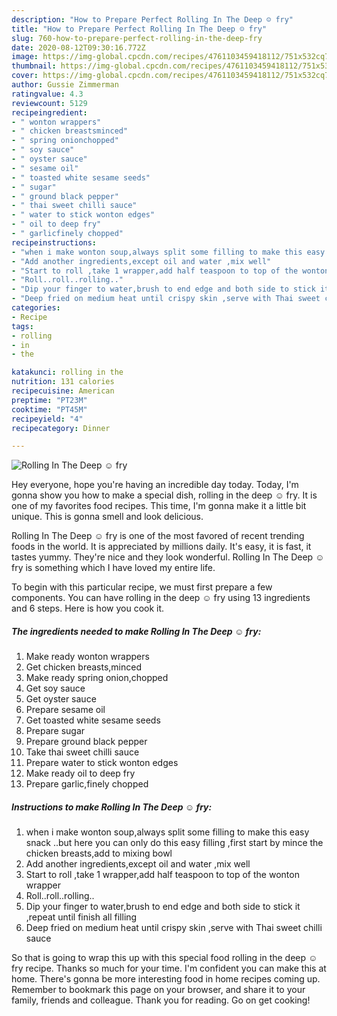 ```yaml
---
description: "How to Prepare Perfect Rolling In The Deep ☺ fry"
title: "How to Prepare Perfect Rolling In The Deep ☺ fry"
slug: 760-how-to-prepare-perfect-rolling-in-the-deep-fry
date: 2020-08-12T09:30:16.772Z
image: https://img-global.cpcdn.com/recipes/4761103459418112/751x532cq70/rolling-in-the-deep-☺-fry-recipe-main-photo.jpg
thumbnail: https://img-global.cpcdn.com/recipes/4761103459418112/751x532cq70/rolling-in-the-deep-☺-fry-recipe-main-photo.jpg
cover: https://img-global.cpcdn.com/recipes/4761103459418112/751x532cq70/rolling-in-the-deep-☺-fry-recipe-main-photo.jpg
author: Gussie Zimmerman
ratingvalue: 4.3
reviewcount: 5129
recipeingredient:
- " wonton wrappers"
- " chicken breastsminced"
- " spring onionchopped"
- " soy sauce"
- " oyster sauce"
- " sesame oil"
- " toasted white sesame seeds"
- " sugar"
- " ground black pepper"
- " thai sweet chilli sauce"
- " water to stick wonton edges"
- " oil to deep fry"
- " garlicfinely chopped"
recipeinstructions:
- "when i make wonton soup,always split some filling to make this easy snack ..but here you can only do this easy filling  ,first start by mince the chicken breasts,add to mixing bowl"
- "Add another ingredients,except oil and water ,mix well"
- "Start to roll ,take 1 wrapper,add half teaspoon to top of the wonton wrapper"
- "Roll..roll..rolling.."
- "Dip your finger to water,brush to end edge and both side to stick it ,repeat until finish all filling"
- "Deep fried on medium heat until crispy skin ,serve with Thai sweet chilli sauce"
categories:
- Recipe
tags:
- rolling
- in
- the

katakunci: rolling in the 
nutrition: 131 calories
recipecuisine: American
preptime: "PT23M"
cooktime: "PT45M"
recipeyield: "4"
recipecategory: Dinner

---
```



![Rolling In The Deep ☺ fry](https://img-global.cpcdn.com/recipes/4761103459418112/751x532cq70/rolling-in-the-deep-☺-fry-recipe-main-photo.jpg)

Hey everyone, hope you're having an incredible day today. Today, I'm gonna show you how to make a special dish, rolling in the deep ☺ fry. It is one of my favorites food recipes. This time, I'm gonna make it a little bit unique. This is gonna smell and look delicious.

Rolling In The Deep ☺ fry is one of the most favored of recent trending foods in the world. It is appreciated by millions daily. It's easy, it is fast, it tastes yummy. They're nice and they look wonderful. Rolling In The Deep ☺ fry is something which I have loved my entire life.




To begin with this particular recipe, we must first prepare a few components. You can have rolling in the deep ☺ fry using 13 ingredients and 6 steps. Here is how you cook it.

<!--inarticleads1-->

##### The ingredients needed to make Rolling In The Deep ☺ fry:

1. Make ready  wonton wrappers
1. Get  chicken breasts,minced
1. Make ready  spring onion,chopped
1. Get  soy sauce
1. Get  oyster sauce
1. Prepare  sesame oil
1. Get  toasted white sesame seeds
1. Prepare  sugar
1. Prepare  ground black pepper
1. Take  thai sweet chilli sauce
1. Prepare  water to stick wonton edges
1. Make ready  oil to deep fry
1. Prepare  garlic,finely chopped




<!--inarticleads2-->

##### Instructions to make Rolling In The Deep ☺ fry:

1. when i make wonton soup,always split some filling to make this easy snack ..but here you can only do this easy filling  ,first start by mince the chicken breasts,add to mixing bowl
1. Add another ingredients,except oil and water ,mix well
1. Start to roll ,take 1 wrapper,add half teaspoon to top of the wonton wrapper
1. Roll..roll..rolling..
1. Dip your finger to water,brush to end edge and both side to stick it ,repeat until finish all filling
1. Deep fried on medium heat until crispy skin ,serve with Thai sweet chilli sauce




So that is going to wrap this up with this special food rolling in the deep ☺ fry recipe. Thanks so much for your time. I'm confident you can make this at home. There's gonna be more interesting food in home recipes coming up. Remember to bookmark this page on your browser, and share it to your family, friends and colleague. Thank you for reading. Go on get cooking!
